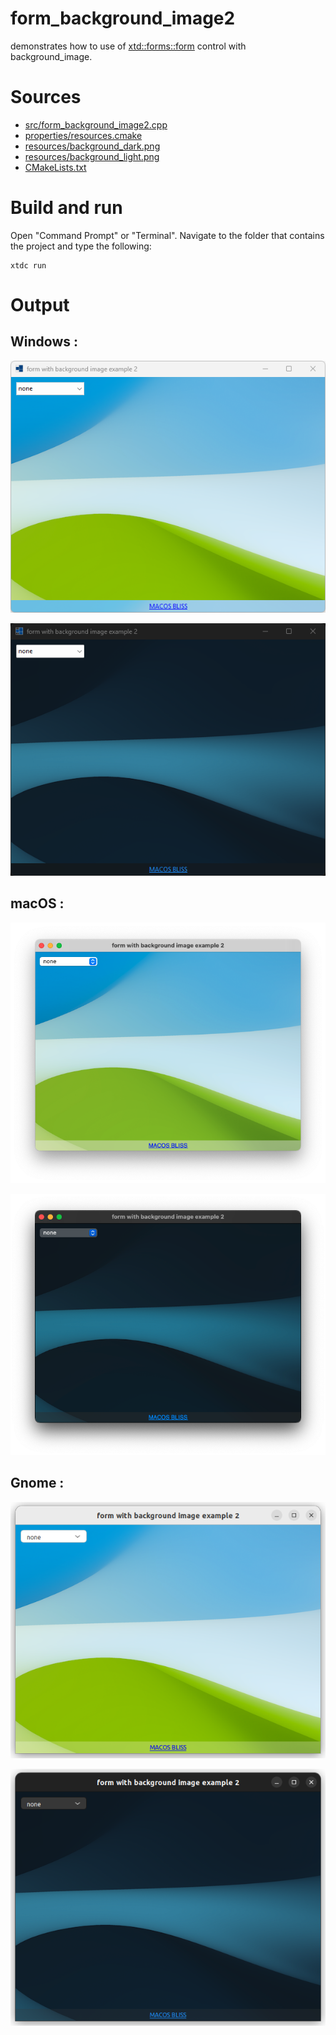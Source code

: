 # form_background_image2

demonstrates how to use of [xtd::forms::form](https://gammasoft71.github.io/xtd/reference_guides/latest/classxtd_1_1forms_1_1form.html) control with background_image.

# Sources

* [src/form_background_image2.cpp](src/form_background_image2.cpp)
* [properties/resources.cmake](properties/resources.cmake)
* [resources/background_dark.png](resources/background_dark.png)
* [resources/background_light.png](resources/background_light.png)
* [CMakeLists.txt](CMakeLists.txt)

# Build and run

Open "Command Prompt" or "Terminal". Navigate to the folder that contains the project and type the following:

```shell
xtdc run
```

# Output

## Windows :

![Screenshot](../../../../docs/pictures/examples/form_background_image2_w.png)

![Screenshot](../../../../docs/pictures/examples/form_background_image2_wd.png)

## macOS :

![Screenshot](../../../../docs/pictures/examples/form_background_image2_m.png)

![Screenshot](../../../../docs/pictures/examples/form_background_image2_md.png)

## Gnome :

![Screenshot](../../../../docs/pictures/examples/form_background_image2_g.png)

![Screenshot](../../../../docs/pictures/examples/form_background_image2_gd.png)
